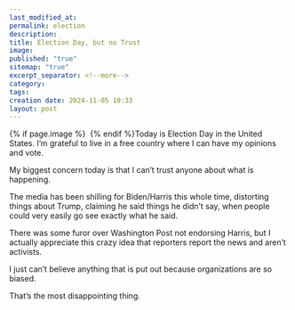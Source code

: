 ```yaml
---
last_modified_at: 
permalink: election
description: 
title: Election Day, but no Trust
image: 
published: "true"
sitemap: "true"
excerpt_separator: <!--more-->
category: 
tags: 
creation date: 2024-11-05 10:33
layout: post
---
```



{% if page.image %} <img src="{{ page.image }}" alt=""> {% endif %}Today is Election Day in the United States. I’m grateful to live in a free country where I can have my opinions and vote. 

My biggest concern today is that I can’t trust anyone about what is happening. 

The media has been shilling for Biden/Harris this whole time, distorting things about Trump, claiming he said things he didn’t say, when people could very easily go see exactly what he said. 

There was some furor over Washington Post not endorsing Harris, but I actually appreciate this crazy idea that reporters report the news and aren’t activists. 

I just can’t believe anything that is put out because organizations are so biased. 

That’s the most disappointing thing. 

